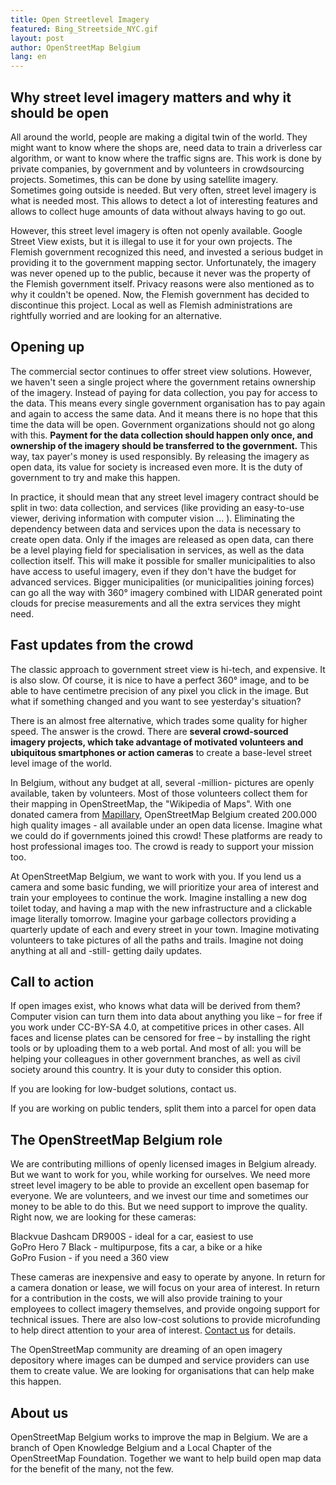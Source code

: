 ```yaml
---
title: Open Streetlevel Imagery
featured: Bing_Streetside_NYC.gif
layout: post
author: OpenStreetMap Belgium
lang: en
---
```



## Why street level imagery matters and why it should be open
All around the world, people are making a digital twin of the world. They might want to know where the shops are, need data to train a driverless car algorithm, or want to know where the traffic signs are. This work is done by private companies, by government and by volunteers in crowdsourcing projects. Sometimes, this can be done by using satellite imagery. Sometimes going outside is needed. But very often, street level imagery is what is needed most. This allows to detect a lot of interesting features and allows to collect huge amounts of data without always having to go out.

However, this street level imagery is often not openly available. Google Street View exists, but it is illegal to use it for your own projects. The Flemish government recognized this need, and invested a serious budget in providing it to the government mapping sector. Unfortunately, the imagery was never opened up to the public, because it never was the property of the Flemish government itself. Privacy reasons were also mentioned as to why it couldn't be opened. Now, the Flemish government has decided to discontinue this project. Local as well as Flemish administrations are rightfully worried and are looking for an alternative.

## Opening up

The commercial sector continues to offer street view solutions. However, we haven't seen a single project where the government retains ownership of the imagery. Instead of paying for data collection, you pay for access to the data. This means every single government organisation has to pay again and again to access the same data. And it means there is no hope that this time the data will be open. Government organizations should not go along with this. **Payment for the data collection should happen only once, and ownership of the imagery should be transferred to the government.** This way, tax payer's money is used responsibly. By releasing the imagery as open data, its value for society is increased even more. It is the duty of government to try and make this happen.

In practice, it should mean that any street level imagery contract should be split in two: data collection, and services (like providing an easy-to-use viewer, deriving information with computer vision ... ). Eliminating the dependency between data and services upon the data is necessary to create open data. Only if the images are released as open data, can there be a level playing field for specialisation in services, as well as the data collection itself. This will make it possible for smaller municipalities to also have access to useful imagery, even if they don't have the budget for advanced services. Bigger municipalities (or municipalities joining forces) can go all the way with 360° imagery combined with LIDAR generated point clouds for precise measurements and all the extra services they might need.

## Fast updates from the crowd

The classic approach to government street view is hi-tech, and expensive. It is also slow. Of course, it is nice to have a perfect 360° image, and to be able to have centimetre precision of any pixel you click in the image. But what if something changed and you want to see yesterday's situation?

There is an almost free alternative, which trades some quality for higher speed. The answer is the crowd. There are **several crowd-sourced imagery projects, which take advantage of motivated volunteers and ubiquitous smartphones or action cameras** to create a base-level street level image of the world.

In Belgium, without any budget at all, several -million- pictures are openly available, taken by volunteers. Most of those volunteers collect them for their mapping in OpenStreetMap, the "Wikipedia of Maps". With one donated camera from [Mapillary](https://www.mapillary.com/), OpenStreetMap Belgium created 200.000 high quality images - all available under an open data license. Imagine what we could do if governments joined this crowd! These platforms are ready to host professional images too. The crowd is ready to support your mission too.

At OpenStreetMap Belgium, we want to work with you. If you lend us a camera and some basic funding, we will prioritize your area of interest and train your employees to continue the work. Imagine installing a new dog toilet today, and having a map with the new infrastructure and a clickable image literally tomorrow. Imagine your garbage collectors providing a quarterly update of each and every street in your town. Imagine motivating volunteers to take pictures of all the paths and trails. Imagine not doing anything at all and -still- getting daily updates.

## Call to action

If open images exist, who knows what data will be derived from them? Computer vision can turn them into data about anything you like – for free if you work under CC-BY-SA 4.0, at competitive prices in other cases. All faces and license plates can be censored for free – by installing the right tools or by uploading them to a web portal. And most of all: you will be helping your colleagues in other government branches, as well as civil society around this country. It is your duty to consider this option.

If you are looking for low-budget solutions, contact us.

If you are working on public tenders, split them into a parcel for open data

## The OpenStreetMap Belgium role

We are contributing millions of openly licensed images in Belgium already. But we want to work for you, while working for ourselves. We need more street level imagery to be able to provide an excellent open basemap for everyone. We are volunteers, and we invest our time and sometimes our money to be able to do this. But we need support to improve the quality. Right now, we are looking for these cameras:

Blackvue Dashcam DR900S - ideal for a car, easiest to use  
GoPro Hero 7 Black - multipurpose, fits a car, a bike or a hike  
GoPro Fusion - if you need a 360 view  

These cameras are inexpensive and easy to operate by anyone. In return for a camera donation or lease, we will focus on your area of interest. In return for a contribution in the costs, we will also provide training to your employees to collect imagery themselves, and provide ongoing support for technical issues. There are also low-cost solutions to provide microfunding to help direct attention to your area of interest. [Contact us](community@osm.be) for details.

The OpenStreetMap community are dreaming of an open imagery depository where images can be dumped and service providers can use them to create value. We are looking for organisations that can help make this happen.

## About us

OpenStreetMap Belgium works to improve the map in Belgium. We are a branch of Open Knowledge Belgium and a Local Chapter of the OpenStreetMap Foundation. Together we want to help build open map data for the benefit of the many, not the few.
